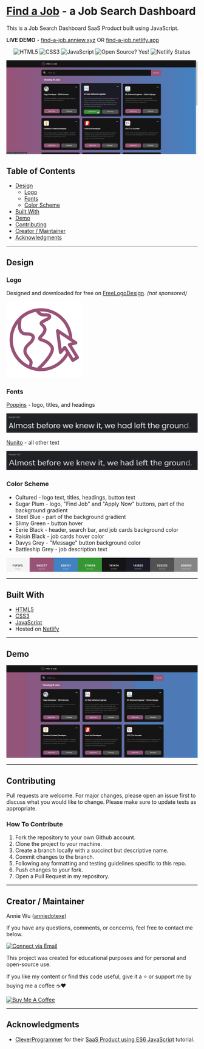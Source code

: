 # [Find a Job](https://find-a-job.anniew.xyz/) - a Job Search Dashboard

This is a Job Search Dashboard SaaS Product built using JavaScript.

**LIVE DEMO** - [find-a-job.anniew.xyz](https://find-a-job.anniew.xyz/) OR [find-a-job.netlify.app](https://find-a-job.netlify.app/)

<p align="center">
    <img alt="HTML5" src="https://img.shields.io/badge/-HTML5-E44D26?style=flat&logo=html5&logoColor=white"/>
    <img alt="CSS3" src="https://img.shields.io/badge/-CSS3-2965f1?style=flat&logo=css3&logoColor=white"/>
    <img alt="JavaScript" src="https://img.shields.io/badge/-JavaScript-F0DB4F?style=flat&logo=javascript&logoColor=white"/>
    <img alt="Open Source? Yes!" src="https://badgen.net/badge/Open%20Source%20%3F/Yes%21/blue?icon=github"/>
    <img alt="Netlify Status" src="https://api.netlify.com/api/v1/badges/a891ded1-149c-4ba6-a3dc-2a6aad1bd1f8/deploy-status"/>

</p>

<p align="center">
    <img alt="Screenshot" src="./img/screenshot.png" width="700px">
</p>

## Table of Contents

- [Design](#design)
  - [Logo](#logo)
  - [Fonts](#fonts)
  - [Color Scheme](#color-scheme)
- [Built With](#built-with)
- [Demo](#demo)
- [Contributing](#contributing)
- [Creator / Maintainer](#creator--maintainer)
- [Acknowledgments](#acknowledgments)

---

## Design

### Logo

Designed and downloaded for free on [FreeLogoDesign](https://www.freelogodesign.org/). _(not sponsored)_

<img alt="Logo" src="./img/logo.png">

### Fonts

[Poppins](https://fonts.google.com/specimen/Poppins) - logo, titles, and headings

<img alt="Font Example Screenshot" src="./img/poppins.png">

[Nunito](https://fonts.google.com/specimen/Nunito) - all other text

<img alt="Font Example Screenshot" src="./img/nunito.png">

### Color Scheme

- Cultured - logo text, titles, headings, button text
- Sugar Plum - logo, "Find Job" and "Apply Now" buttons, part of the background gradient
- Steel Blue - part of the background gradient
- Slimy Green - button hover
- Eerie Black - header, search bar, and job cards background color
- Raisin Black - job cards hover color
- Davys Grey - "Message" button background color
- Battleship Grey - job description text

<a href="https://coolors.co/f5f5f5-985277-4381c1-379634-141414-1a1b25-525252-858585"><img alt="Color Palette Screenshot" src="./img/palette.png"></a>

---

## Built With

- [HTML5](https://www.w3schools.com/html/)
- [CSS3](https://www.w3schools.com/css/)
- [JavaScript](https://www.w3schools.com/js/DEFAULT.asp)
- Hosted on [Netlify](https://www.netlify.com/)

---

## Demo

<img alt="Demo Gif" src="./img/preview.gif">

---

## Contributing

Pull requests are welcome. For major changes, please open an issue first to discuss what you would like to change. Please make sure to update tests as appropriate.

### How To Contribute

1. Fork the repository to your own Github account.
2. Clone the project to your machine.
3. Create a branch locally with a succinct but descriptive name.
4. Commit changes to the branch.
5. Following any formatting and testing guidelines specific to this repo.
6. Push changes to your fork.
7. Open a Pull Request in my repository.

---

## Creator / Maintainer

Annie Wu ([anniedotexe](https://github.com/anniedotexe))

If you have any questions, comments, or concerns, feel free to contact me below.

<p align="left">
  <a href="mailto:anniewu2303@gmail.com"> 
    <img alt="Connect via Email" src="https://img.shields.io/badge/Gmail-c14438?style=flat&logo=Gmail&logoColor=white" />
  </a>
</p>

This project was created for educational purposes and for personal and open-source use.

If you like my content or find this code useful, give it a :star: or support me by buying me a coffee :coffee::heart:

<a href="https://www.buymeacoffee.com/awu2303" target="_blank"><img src="https://www.buymeacoffee.com/assets/img/custom_images/orange_img.png" alt="Buy Me A Coffee" style="height: 41px !important;width: 174px !important;box-shadow: 0px 3px 2px 0px rgba(190, 190, 190, 0.5) !important;-webkit-box-shadow: 0px 3px 2px 0px rgba(190, 190, 190, 0.5) !important;" ></a>

---

## Acknowledgments

- [CleverProgrammer](https://www.cleverprogrammer.com/) for their [SaaS Product using ES6 JavaScript](https://www.youtube.com/watch?v=VjjZ2MaX0Ts) tutorial.
